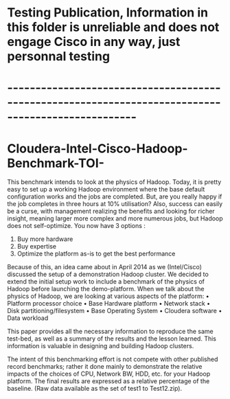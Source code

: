 # Testing Publication, Information in this folder is unreliable and does not engage Cisco in any way, just personnal testing
# ---------------------------------------------------------------------------------------------------
# Cloudera-Intel-Cisco-Hadoop-Benchmark-TOI-
This benchmark intends to look at the physics of Hadoop. Today, it is pretty easy to set up a working Hadoop environment where the base default configuration works and the jobs are completed.
But, are you really happy if the job completes in three hours at 10% utilisation?
Also, success can easily be a curse, with management realizing the benefits and looking for richer insight, meaning larger more complex and more numerous jobs, but Hadoop does not self-optimize.
You now have 3 options :
1.	Buy more hardware
2.	Buy expertise
3.	Optimize the platform as-is to get the best performance

Because of this, an idea came about in April 2014 as we (Intel/Cisco) discussed the setup of a demonstration Hadoop cluster. We decided to extend the initial setup work to include a benchmark of the physics of Hadoop before launching the demo-platform. When we talk about the physics of Hadoop, we are looking at various aspects of the platform:
•	Platform processor choice
•	Base Hardware platform
•	Network stack
•	Disk partitioning/filesystem
•	Base Operating System
•	Cloudera software
•	Data workload

This paper provides all the necessary information to reproduce the same test-bed, as well as a summary of the results and the lesson learned. This information is valuable in designing and building Hadoop clusters.

The intent of this benchmarking effort is not compete with other published record benchmarks; rather it done mainly to demonstrate the relative impacts of the choices of CPU, Network BW, HDD, etc. for your Hadoop platform.  The final results are expressed as a relative percentage of the baseline. (Raw data available as the set of test1 to Test12.zip).  

